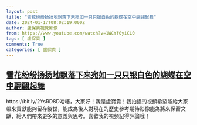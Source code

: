 ```yaml
---
layout: post
title: "雪花纷纷扬扬地飘落下来宛如一只只银白色的蝴蝶在空中翩翩起舞"
date: 2024-01-17T08:02:19.000Z
author: 盧保貴視覺影像
from: https://www.youtube.com/watch?v=1WCYf0yiCL0
tags: [ 盧保貴 ]
comments: True
categories: [ 盧保貴 ]
---
```

<!--1705478539000-->
[雪花纷纷扬扬地飘落下来宛如一只只银白色的蝴蝶在空中翩翩起舞](https://www.youtube.com/watch?v=1WCYf0yiCL0)
------

<div>
https://bit.ly/2YsRD8D哈嘍，大家好！我是盧寶貴！我拍攝的視頻希望能給大家帶來貢獻能夠留存後世，能成為後人對現在的歷史參考期待影像能為將來保留文獻，給人們帶來更多的意義與思考。喜歡我的視頻記得評論哦！
</div>
